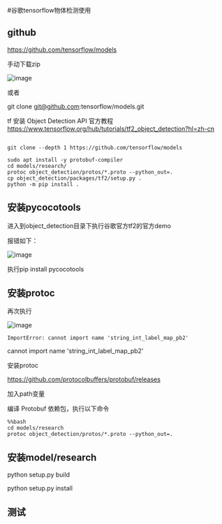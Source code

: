 #谷歌tensorflow物体检测使用

## github 

https://github.com/tensorflow/models

手动下载zip 

![image](https://user-images.githubusercontent.com/13504729/231032885-dd3402fd-5be5-4c97-b4d1-e3bb27ec7c2d.png)

或者

git clone git@github.com:tensorflow/models.git


tf 安装 Object Detection API 官方教程 https://www.tensorflow.org/hub/tutorials/tf2_object_detection?hl=zh-cn

```

git clone --depth 1 https://github.com/tensorflow/models

sudo apt install -y protobuf-compiler
cd models/research/
protoc object_detection/protos/*.proto --python_out=.
cp object_detection/packages/tf2/setup.py .
python -m pip install .
```

## 安装pycocotools

进入到object_detection目录下执行谷歌官方tf2的官方demo

报错如下：

![image](https://user-images.githubusercontent.com/13504729/231033058-6a9eb50f-9491-4524-9dae-3c7a8e562354.png)

执行pip install pycocotools

## 安装protoc 

再次执行

![image](https://user-images.githubusercontent.com/13504729/231033260-1ac0d85e-99b8-427e-849f-5a79243b9ff3.png)

```
ImportError: cannot import name 'string_int_label_map_pb2'
```

cannot import name 'string_int_label_map_pb2'

安装protoc

https://github.com/protocolbuffers/protobuf/releases

加入path变量

编译 Protobuf 依赖包，执行以下命令

```
%%bash
cd models/research
protoc object_detection/protos/*.proto --python_out=.

```
## 安装model/research

python setup.py build

python setup.py install


## 测试

